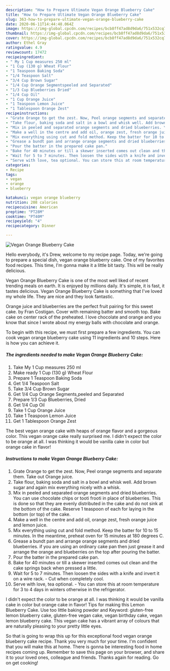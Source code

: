 ```yaml
---
description: "How to Prepare Ultimate Vegan Orange Blueberry Cake"
title: "How to Prepare Ultimate Vegan Orange Blueberry Cake"
slug: 363-how-to-prepare-ultimate-vegan-orange-blueberry-cake
date: 2020-06-11T14:44:48.064Z
image: https://img-global.cpcdn.com/recipes/bcb8ff47ad8d9da6/751x532cq70/vegan-orange-blueberry-cake-recipe-main-photo.jpg
thumbnail: https://img-global.cpcdn.com/recipes/bcb8ff47ad8d9da6/751x532cq70/vegan-orange-blueberry-cake-recipe-main-photo.jpg
cover: https://img-global.cpcdn.com/recipes/bcb8ff47ad8d9da6/751x532cq70/vegan-orange-blueberry-cake-recipe-main-photo.jpg
author: Ethel Gray
ratingvalue: 4.9
reviewcount: 17472
recipeingredient:
- " My 1 Cup measures 250 ml"
- "1 Cup (130 g) Wheat Flour"
- "1 Teaspoon Baking Soda"
- "1/4 Teaspoon Salt"
- "3/4 Cup Brown Sugar"
- "1/4 Cup Orange Segmentspeeled and Separated"
- "1/3 Cup Blueberries Dried"
- "1/4 Cup Oil"
- "1 Cup Orange Juice"
- "1 Teaspoon Lemon Juice"
- "1 Tablespoon Orange Zest"
recipeinstructions:
- "Grate Orange to get the zest. Now, Peel orange segments and separate them. Take out Orange juice."
- "Take flour, baking soda and salt in a bowl and whisk well. Add brown sugar and again mix everything nicely with a whisk."
- "Mix in peeled and separated orange segments and dried blueberries. You can use chocolate chips or tooti frooti in place of blueberries. This is done so that they are evenly distributed in the cake and do not sink at the bottom of the cake. Reserve 1 teaspoon of each for laying in the bottom (or top) of the cake."
- "Make a well in the centre and add oil, orange zest, fresh orange juice and lemon juice."
- "Mix everything using cut and fold method. Keep the batter for 10 to 15 minutes. In the meantime, preheat oven for 15 minutes at 180 degrees C."
- "Grease a bundt pan and arrange orange segments and dried blueberries. if you are using an ordinary cake pan then just grease it and arrange the orange and blueberries on the top after pouring the batter."
- "Pour the batter in the prepared cake pan."
- "Bake for 40 minutes or till a skewer inserted comes out clean and the cake springs back when pressed a little."
- "Wait for 5 to 7 minutes. Then loosen the sides with a knife and invert it on a wire rack. Cut when completely cool."
- "Serve with love, tea optional. You can store this at room temperature for 3 to 4 days in winters otherwise in the refrigerator."
categories:
- Recipe
tags:
- vegan
- orange
- blueberry

katakunci: vegan orange blueberry 
nutrition: 208 calories
recipecuisine: American
preptime: "PT28M"
cooktime: "PT40M"
recipeyield: "4"
recipecategory: Dinner

---
```



![Vegan Orange Blueberry Cake](https://img-global.cpcdn.com/recipes/bcb8ff47ad8d9da6/751x532cq70/vegan-orange-blueberry-cake-recipe-main-photo.jpg)

Hello everybody, it's Drew, welcome to my recipe page. Today, we're going to prepare a special dish, vegan orange blueberry cake. One of my favorites food recipes. This time, I'm gonna make it a little bit tasty. This will be really delicious.

Vegan Orange Blueberry Cake is one of the most well liked of recent trending meals on earth. It is enjoyed by millions daily. It's simple, it is fast, it tastes delicious. Vegan Orange Blueberry Cake is something that I've loved my whole life. They are nice and they look fantastic.

Orange juice and blueberries are the perfect fruit pairing for this sweet cake. by Fran Costigan. Cover with remaining batter and smooth top. Bake cake on center rack of the preheated. I love chocolate and orange and you know that since I wrote about my energy balls with chocolate and orange.


To begin with this recipe, we must first prepare a few ingredients. You can cook vegan orange blueberry cake using 11 ingredients and 10 steps. Here is how you can achieve it.

<!--inarticleads1-->

##### The ingredients needed to make Vegan Orange Blueberry Cake:

1. Take  My 1 Cup measures 250 ml
1. Make ready 1 Cup (130 g) Wheat Flour
1. Prepare 1 Teaspoon Baking Soda
1. Get 1/4 Teaspoon Salt
1. Take 3/4 Cup Brown Sugar
1. Get 1/4 Cup Orange Segments,peeled and Separated
1. Prepare 1/3 Cup Blueberries, Dried
1. Get 1/4 Cup Oil
1. Take 1 Cup Orange Juice
1. Take 1 Teaspoon Lemon Juice
1. Get 1 Tablespoon Orange Zest


The best vegan orange cake with heaps of orange flavor and a gorgeous color. This vegan orange cake really surprised me. I didn&#39;t expect the color to be orange at all. I was thinking it would be vanilla cake in color but orange cake in flavor! 

<!--inarticleads2-->

##### Instructions to make Vegan Orange Blueberry Cake:

1. Grate Orange to get the zest. Now, Peel orange segments and separate them. Take out Orange juice.
1. Take flour, baking soda and salt in a bowl and whisk well. Add brown sugar and again mix everything nicely with a whisk.
1. Mix in peeled and separated orange segments and dried blueberries. You can use chocolate chips or tooti frooti in place of blueberries. This is done so that they are evenly distributed in the cake and do not sink at the bottom of the cake. Reserve 1 teaspoon of each for laying in the bottom (or top) of the cake.
1. Make a well in the centre and add oil, orange zest, fresh orange juice and lemon juice.
1. Mix everything using cut and fold method. Keep the batter for 10 to 15 minutes. In the meantime, preheat oven for 15 minutes at 180 degrees C.
1. Grease a bundt pan and arrange orange segments and dried blueberries. if you are using an ordinary cake pan then just grease it and arrange the orange and blueberries on the top after pouring the batter.
1. Pour the batter in the prepared cake pan.
1. Bake for 40 minutes or till a skewer inserted comes out clean and the cake springs back when pressed a little.
1. Wait for 5 to 7 minutes. Then loosen the sides with a knife and invert it on a wire rack. - Cut when completely cool.
1. Serve with love, tea optional. - You can store this at room temperature for 3 to 4 days in winters otherwise in the refrigerator.


I didn&#39;t expect the color to be orange at all. I was thinking it would be vanilla cake in color but orange cake in flavor! Tips for making this Lemon Blueberry Cake. Use too little baking powder and Keyword: gluten-free lemon blueberry cake, gluten-free vegan cake, vegan birthday cake, vegan lemon blueberry cake. This vegan cake has a vibrant array of colours that are naturally pleasing to your pretty little eyes. 

So that is going to wrap this up for this exceptional food vegan orange blueberry cake recipe. Thank you very much for your time. I'm confident that you will make this at home. There is gonna be interesting food in home recipes coming up. Remember to save this page on your browser, and share it to your loved ones, colleague and friends. Thanks again for reading. Go on get cooking!
